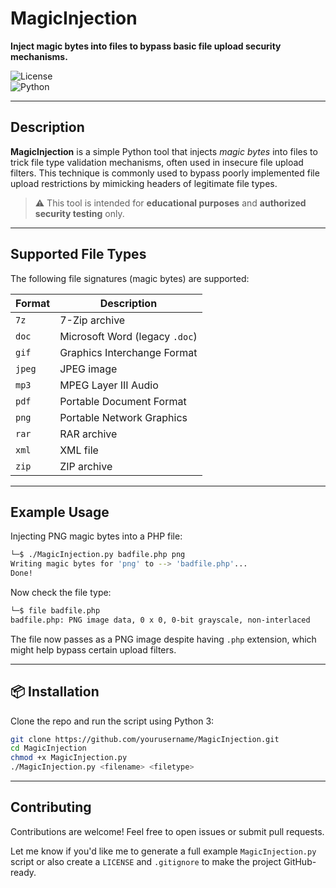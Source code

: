 # MagicInjection  
**Inject magic bytes into files to bypass basic file upload security mechanisms.**

![License](https://img.shields.io/badge/license-MIT-green.svg)  
![Python](https://img.shields.io/badge/python-3.x-blue.svg)

---

## Description

**MagicInjection** is a simple Python tool that injects *magic bytes* into files to trick file type validation mechanisms, often used in insecure file upload filters. This technique is commonly used to bypass poorly implemented file upload restrictions by mimicking headers of legitimate file types.

> ⚠️ This tool is intended for **educational purposes** and **authorized security testing** only.

---

## Supported File Types

The following file signatures (magic bytes) are supported:

| Format | Description           |
|--------|-----------------------|
| `7z`   | 7-Zip archive         |
| `doc`  | Microsoft Word (legacy `.doc`) |
| `gif`  | Graphics Interchange Format |
| `jpeg` | JPEG image            |
| `mp3`  | MPEG Layer III Audio  |
| `pdf`  | Portable Document Format |
| `png`  | Portable Network Graphics |
| `rar`  | RAR archive           |
| `xml`  | XML file              |
| `zip`  | ZIP archive           |

---

## Example Usage

Injecting PNG magic bytes into a PHP file:

```bash
└─$ ./MagicInjection.py badfile.php png
Writing magic bytes for 'png' to --> 'badfile.php'...
Done!
```

Now check the file type:

```bash
└─$ file badfile.php
badfile.php: PNG image data, 0 x 0, 0-bit grayscale, non-interlaced
```

The file now passes as a PNG image despite having `.php` extension, which might help bypass certain upload filters.

---

## 📦 Installation

Clone the repo and run the script using Python 3:

```bash
git clone https://github.com/yourusername/MagicInjection.git
cd MagicInjection
chmod +x MagicInjection.py
./MagicInjection.py <filename> <filetype>
```

---

## Contributing

Contributions are welcome! Feel free to open issues or submit pull requests.


Let me know if you'd like me to generate a full example `MagicInjection.py` script or also create a `LICENSE` and `.gitignore` to make the project GitHub-ready.
